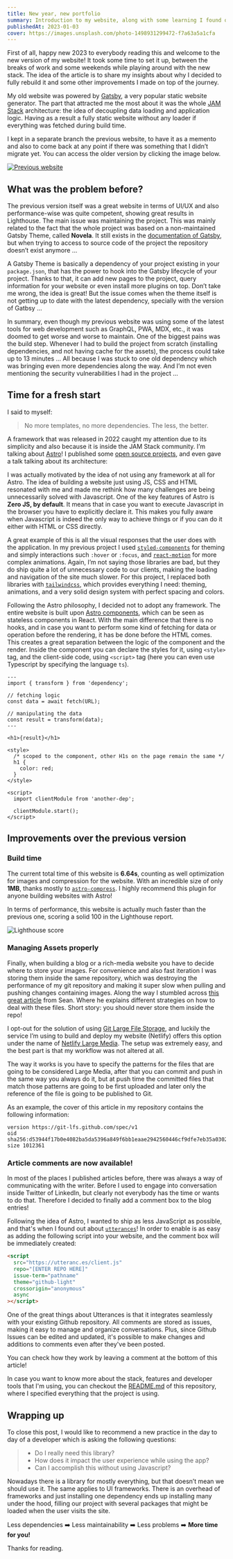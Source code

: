 ```yaml
---
title: New year, new portfolio
summary: Introduction to my website, along with some learning I found on the process of refactoring and technical improvements.
publishedAt: 2023-01-03
cover: https://images.unsplash.com/photo-1498931299472-f7a63a5a1cfa
---
```


First of all, happy new 2023 to everybody reading this and welcome to the new version of my website! It took some time to set it up, between the breaks of work and some weekends while playing around with the new stack. The idea of the article is to share my insights about why I decided to fully rebuild it and some other improvements I made on top of the journey.

My old website was powered by [Gatsby](https://www.gatsbyjs.com/), a very popular static website generator. The part that attracted me the most about it was the whole [JAM Stack](https://jamstack.org/) architecture: the idea of decoupling data loading and application logic. Having as a result a fully static website without any loader if everything was fetched during build time.

I kept in a separate branch the previous website, to have it as a memento and also to come back at any point if there was something that I didn’t migrate yet. You can access the older version by clicking the image below.

[![Previous website](./_images/Previous_website.png)](https://63b5a8db12a7da186b68d5d9--emasuriano.netlify.app/)

## What was the problem before?

The previous version itself was a great website in terms of UI/UX and also performance-wise was quite competent, showing great results in Lighthouse. The main issue was maintaining the project. This was mainly related to the fact that the whole project was based on a non-maintained Gatsby Theme, called **Novela**. It still exists in the [documentation of Gatsby](https://www.gatsbyjs.com/plugins/@narative/gatsby-theme-novela/), but when trying to access to source code of the project the repository doesn’t exist anymore ...

A Gatsby Theme is basically a dependency of your project existing in your `package.json`, that has the power to hook into the Gatsby lifecycle of your project. Thanks to that, it can add new pages to the project, query information for your website or even install more plugins on top. Don’t take me wrong, the idea is great! But the issue comes when the theme itself is not getting up to date with the latest dependency, specially with the version of Gatbsy ...

In summary, even though my previous website was using some of the latest tools for web development such as GraphQL, PWA, MDX, etc., it was doomed to get worse and worse to maintain. One of the biggest pains was the build step. Whenever I had to build the project from scratch (installing dependencies, and not having cache for the assets), the process could take up to 13 minutes ... All because I was stuck to one old dependency which was bringing even more dependencies along the way. And I’m not even mentioning the security vulnerabilities I had in the project ...

## Time for a fresh start

I said to myself:

> No more templates, no more dependencies. The less, the better.

A framework that was released in 2022 caught my attention due to its simplicity and also because it is inside the JAM Stack community. I’m talking about [Astro](https://astro.build/)! I published some [open source projects](https://emasuriano.com/about#projects), and even gave a talk talking about its architecture:

<lite-youtube videoid="t28NaOgwVDg" videotitle="Typescript Berlin Meetup 2022" ></lite-youtube>

I was actually motivated by the idea of not using any framework at all for Astro. The idea of building a website just using JS, CSS and HTML resonated with me and made me rethink how many challenges are being unnecessarily solved with Javascript. One of the key features of Astro is **Zero JS, by default**. It means that in case you want to execute Javascript in the browser you have to explicitly declare it. This makes you fully aware when Javascript is indeed the only way to achieve things or if you can do it either with HTML or CSS directly.

A great example of this is all the visual responses that the user does with the application. In my previous project I used [`styled-components`](https://styled-components.com/) for theming and simply interactions such `:hover` or `:focus`, and [`react-motion`](https://github.com/chenglou/react-motion) for more complex animations. Again, I’m not saying those libraries are bad, but they do ship quite a lot of unnecessary code to our clients, making the loading and navigation of the site much slower. For this project, I replaced both libraries with [`tailwindcss`](https://github.com/tailwindlabs/tailwindcss), which provides everything I need: theming, animations, and a very solid design system with perfect spacing and colors.

Following the Astro philosophy, I decided not to adopt any framework. The entire website is built upon [Astro components](https://docs.astro.build/en/core-concepts/astro-components/), which can be seen as stateless components in React. With the main difference that there is no hooks, and in case you want to perform some kind of fetching for data or operation before the rendering, it has be done before the HTML comes. This creates a great separation between the logic of the component and the render. Inside the component you can declare the styles for it, using `<style>` tag, and the client-side code, using `<script>` tag (here you can even use Typescript by specifying the language `ts`).

```astro
---
import { transform } from 'dependency';

// fetching logic
const data = await fetch(URL);

// manipulating the data
const result = transform(data);
---

<h1>{result}</h1>

<style>
  /* scoped to the component, other H1s on the page remain the same */
  h1 {
    color: red;
  }
</style>

<script>
  import clientModule from 'another-dep';

  clientModule.start();
</script>
```

## Improvements over the previous version

### Build time

The current total time of this website is **6.64s**, counting as well optimization for images and compression for the website. With an incredible size of only **1MB**, thanks mostly to [`astro-compress`](https://github.com/astro-community/astro-compress). I highly recommend this plugin for anyone building websites with Astro!

In terms of performance, this website is actually much faster than the previous one, scoring a solid 100 in the Lighthouse report.

![Lighthouse score](./_images/Lighthouse_score.png)

### Managing Assets properly

Finally, when building a blog or a rich-media website you have to decide where to store your images. For convenience and also fast iteration I was storing them inside the same repository, which was destroying the performance of my git repository and making it super slow when pulling and pushing changes containing images. Along the way I stumbled across [this great article](https://www.seancdavis.com/posts/should-i-add-images-to-my-git-repository/) from Sean. Where he explains different strategies on how to deal with these files. Short story: you should never store them inside the repo!

I opt-out for the solution of using [Git Large File Storage](https://git-lfs.com/), and luckily the service I’m using to build and deploy my website (Netlify) offers this option under the name of [Netlify Large Media](https://www.netlify.com/products/large-media/). The setup was extremely easy, and the best part is that my workflow was not altered at all.

The way it works is you have to specify the patterns for the files that are going to be considered Large Media, after that you can commit and push in the same way you always do it, but at push time the committed files that match those patterns are going to be first uploaded and later only the reference of the file is going to be published to Git.

As an example, the cover of this article in my repository contains the following information:

```plain
version https://git-lfs.github.com/spec/v1
oid sha256:d53944f17b0e4082ba5da5396a849f6bb1eaae2942560446cf9dfe7eb35a0302
size 1012361
```

### Article comments are now available!

In most of the places I published articles before, there was always a way of communicating with the writer. Before I used to engage into conversation inside Twitter of LinkedIn, but clearly not everybody has the time or wants to do that. Therefore I decided to finally add a comment box to the blog entries!

Following the idea of Astro, I wanted to ship as less JavaScript as possible, and that's when I found out about [`utterances`](https://utteranc.es/)! In order to enable is as easy as adding the following script into your website, and the comment box will be immediately created:

```html
<script
  src="https://utteranc.es/client.js"
  repo="[ENTER REPO HERE]"
  issue-term="pathname"
  theme="github-light"
  crossorigin="anonymous"
  async
></script>
```

One of the great things about Utterances is that it integrates seamlessly with your existing Github repository. All comments are stored as issues, making it easy to manage and organize conversations. Plus, since Github Issues can be edited and updated, it's possible to make changes and additions to comments even after they've been posted.

You can check how they work by leaving a comment at the bottom of this article!

In case you want to know more about the stack, features and developer tools that I'm using, you can checkout the [README.md](https://github.com/EmaSuriano/portfolio#readme) of this repository, where I specified everything that the project is using.

## Wrapping up

To close this post, I would like to recommend a new practice in the day to day of a developer which is asking the following questions:

> - Do I really need this library?
> - How does it impact the user experience while using the app?
> - Can I accomplish this without using Javascript?

Nowadays there is a library for mostly everything, but that doesn’t mean we should use it. The same applies to UI frameworks. There is an overhead of frameworks and just installing one dependency ends up installing many under the hood, filling our project with several packages that might be loaded when the user visits the site.

Less dependencies ➡️ Less maintainability ➡️ Less problems ➡️ **More time for you!**

Thanks for reading.
